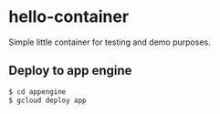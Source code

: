# hello-container

Simple little container for testing and demo purposes.

## Deploy to app engine

```bash
$ cd appengine
$ gcloud deploy app
```
